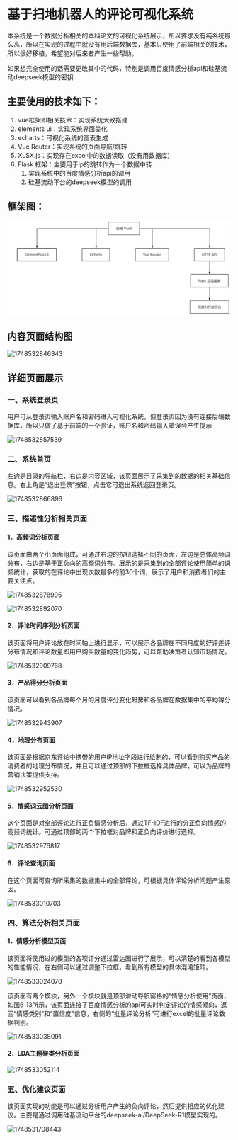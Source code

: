 # 基于扫地机器人的评论可视化系统

本系统是一个数据分析相关的本科论文的可视化系统展示，所以要求没有纯系统那么高，所以在实现的过程中就没有用后端数据库，基本只使用了前端相关的技术，所以很好移植，希望能对后来者产生一些帮助。

如果想完全使用的话需要更改其中的代码，特别是调用百度情感分析api和硅基流动deepseek模型的密钥

## 主要使用的技术如下：

1. vue框架即相关技术：实现系统大致搭建
2. elements ui：实现系统界面美化
3. echarts：可视化系统的图表生成
4. Vue Router：实现系统的页面导航/跳转
5. XLSX.js：实现存在excel中的数据读取（没有用数据库）
6. Flask 框架：主要用于ip的跳转作为一个数据中转
   1. 实现系统中的百度情感分析api的调用
   2. 硅基流动平台的deepseek模型的调用

## 框架图：

![1748532822351](image/README/1748532822351.png)

## 内容页面结构图

![1748532846343](image/README/1748532846343.png)

## 详细页面展示

### 一、系统登录页

用户可从登录页输入账户名和密码进入可视化系统，但登录页因为没有连接后端数据库，所以只做了基于前端的一个验证，账户名和密码输入错误会产生提示

![1748532857539](image/README/1748532857539.png)

### 二、系统首页

左边是目录的导航栏，右边是内容区域，该页面展示了采集到的数据的相关基础信息。右上角是“退出登录”按钮，点击它可退出系统返回登录页。

![1748532866896](image/README/1748532866896.png)

### 三、描述性分析相关页面

#### 1．高频词分析页面

该页面由两个小页面组成，可通过右边的按钮选择不同的页面，左边是总体高频词分布，右边是基于正负向的高频词分布。展示的是采集到的全部评论使用简单的词频统计，获取的在评论中出现次数最多的前30个词，展示了用户和消费者们的主要关注点。

![1748532878995](image/README/1748532878995.png)

![1748532892070](image/README/1748532892070.png)

#### 2．评论时间序列分析页面

该页面将用户评论放在时间轴上进行显示，可以展示各品牌在不同月度的好评差评分布情况和评论数量即用户购买数量的变化趋势，可以帮助决策者认知市场情况。

![1748532909768](image/README/1748532909768.png)

#### 3．产品得分分析页面

该页面可以看到各品牌每个月的月度评分变化趋势和各品牌在数据集中的平均得分情况。

![1748532943907](image/README/1748532943907.png)

#### 4．地理分布页面

该页面是根据京东评论中携带的用户IP地址字段进行绘制的，可以看到购买产品的消费者的地理分布情况，并且可以通过顶部的下拉框选择具体品牌，可以为品牌的营销决策提供支持。

![1748532952530](image/README/1748532952530.png)

#### 5．情感词云图分析页面

这个页面是对全部评论进行正负情感分析后，通过TF-IDF进行的分正负向情感的高频词统计。可通过顶部的两个下拉框对品牌和正负向评价进行选择。

![1748532976817](https://file+.vscode-resource.vscode-cdn.net/c%3A/Users/%E6%AC%BB%E9%9B%A8/Desktop/%E8%AE%BA%E6%96%87%EF%BC%88%E6%AD%A3%E5%BC%8F%EF%BC%89/commentv_system/image/README/1748532976817.png)

#### 6．评论查询页面

在这个页面可查询所采集的数据集中的全部评论，可根据具体评论分析问题产生原因。

![1748533010703](image/README/1748533010703.png)

### 四、算法分析相关页面

#### 1．情感分析模型页面

该页面将使用过的模型的各项评分通过雷达图进行了展示，可以清楚的看到各模型的性能情况，在右侧可以通过调整下拉框，看到所有模型的具体混淆矩阵。

![1748533024070](image/README/1748533024070.png)

该页面有两个模块，另外一个模块就是顶部滑动导航窗格的“情感分析使用”页面，如图6‑13所示，该页面连接了百度情感分析的api可实时判定评论的情感倾向，返回“情感类别”和“置信度”信息，右侧的“批量评论分析”可进行excel的批量评论数据判别。

![1748533038091](image/README/1748533038091.png)

#### 2．LDA主题聚类分析页面

![1748533052114](image/README/1748533052114.png)

### 五、优化建议页面

该页面实现的功能是可以通过分析用户产生的负向评论，然后提供相应的优化建议。主要是通过调用硅基流动平台的deepseek-ai/DeepSeek-R1模型实现的。

![1748531708443](image/README/1748531708443.png)
